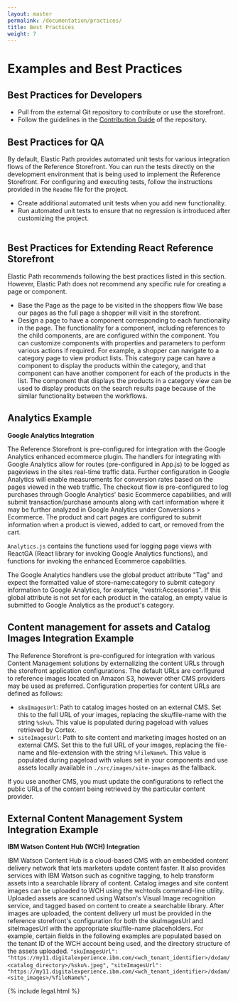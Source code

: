```yaml
---
layout: master
permalink: /documentation/practices/
title: Best Practices
weight: 7
---
```

# Examples and Best Practices

## Best Practices for Developers

* Pull from the external Git repository to contribute or use the storefront.
* Follow the guidelines in the [Contribution Guide](https://github.com/elasticpath/react-pwa-reference-storefront/blob/master/CONTRIBUTING.md) of the repository.

## Best Practices for QA

By default, Elastic Path provides automated unit tests for various integration flows of the Reference Storefront. You can run the tests directly on the development environment that is being used to implement the Reference Storefront. For configuring and executing tests, follow the instructions provided in the `Readme` file for the project.

* Create additional automated unit tests when you add new functionality.
* Run automated unit tests to ensure that no regression is introduced after customizing the project.
<br/><br/>

## Best Practices for Extending React Reference Storefront

Elastic Path recommends following the best practices listed in this section. However, Elastic Path does not recommend any specific rule for creating a page or component.

- Base the Page as the page to be visited in the shoppers flow
We base our pages as the full page a shopper will visit in the storefront.
- Design a page to have a component corresponding to each functionality in the page. The functionality for a component, including references to the child components, are are configured within the component. You can customize components with properties and parameters to perform various actions if required. For example, a shopper can navigate to a category page to view product lists. This category page can have a component to display the products within the category, and that component can have another component for each of the products in the list. The component that displays the products in a category view can be used to display products on the search results page because of the similar functionality between the workflows.

## Analytics Example

**Google Analytics Integration**

The Reference Storefront is pre-configured for integration with the Google Analytics enhanced ecommerce plugin. The handlers for integrating with Google Analytics allow for routes (pre-configured in App.js) to be logged as pageviews in the sites real-time traffic data. Further configuration in Google Analytics will enable measurements for conversion rates based on the pages viewed in the web traffic. The checkout flow is pre-configured to log purchases through Google Analytics' basic Ecommerce capabilities, and will submit transaction/purchase amounts along with cart information where it may be further analyzed in Google Analytics under Conversions > Ecommerce. The product and cart pages are configured to submit information when a product is viewed, added to cart, or removed from the cart.

`Analytics.js` contains the functions used for logging page views with ReactGA (React library for invoking Google Analytics functions), and functions for invoking the enhanced Ecommerce capabilities.

The Google Analytics handlers use the global product attribute "Tag" and expect the formatted value of store-name:category to submit category information to Google Analytics, for example, "vestri:Accessories".
If this global attribute is not set for each product in the catalog, an empty value is submitted to Google Analytics as the product's category.

## Content management for assets and Catalog Images Integration Example

The Reference Storefront is pre-configured for integration with various Content Management solutions by externalizing the content URLs through the storefront application configurations. The default URLs are configured to reference images located on Amazon S3, however other CMS providers may be used as preferred.
Configuration properties for content URLs are defined as follows:

* `skuImagesUrl`: Path to catalog images hosted on an external CMS. Set this to the full URL of your images, replacing the sku/file-name with the string `%sku%`. This value is populated during pageload with values retrieved by Cortex.
* `siteImagesUrl`: Path to site content and marketing images hosted on an external CMS. Set this to the full URL of your images, replacing the file-name and file-extension with the string `%fileName%`. This value is populated during pageload with values set in your components and use assets locally available in `./src/images/site-images` as the fallback.

If you use another CMS, you must update the configurations to reflect the public URLs of the content being retrieved by the particular content provider.

## External Content Management System Integration Example

**IBM Watson Content Hub (WCH) Integration**

IBM Watson Content Hub is a cloud-based CMS with an embedded content delivery network that lets marketers update content faster. It also provides services with IBM Watson such as cognitive tagging, to help transform assets into a searchable library of content.
Catalog images and site content images can be uploaded to WCH using the wchtools command-line utility. Uploaded assets are scanned using Watson's Visual Image recognition service, and tagged based on content to create a searchable library. After images are uploaded, the content delivery url must be provided in the reference storefront's configuration for both the skuImagesUrl and siteImagesUrl with the appropriate sku/file-name placeholders. For example, certain fields in the following examples are populated based on the tenant ID of the WCH account being used, and the directory structure of the assets uploaded.
`"skuImagesUrl": "https://my11.digitalexperience.ibm.com/<wch_tenant_identifier>/dxdam/<catalog_directory>/%sku%.jpeg",`
`"siteImagesUrl": "https://my11.digitalexperience.ibm.com/<wch_tenant_identifier>/dxdam/<site_images>/%fileName%",`

{% include legal.html %}
